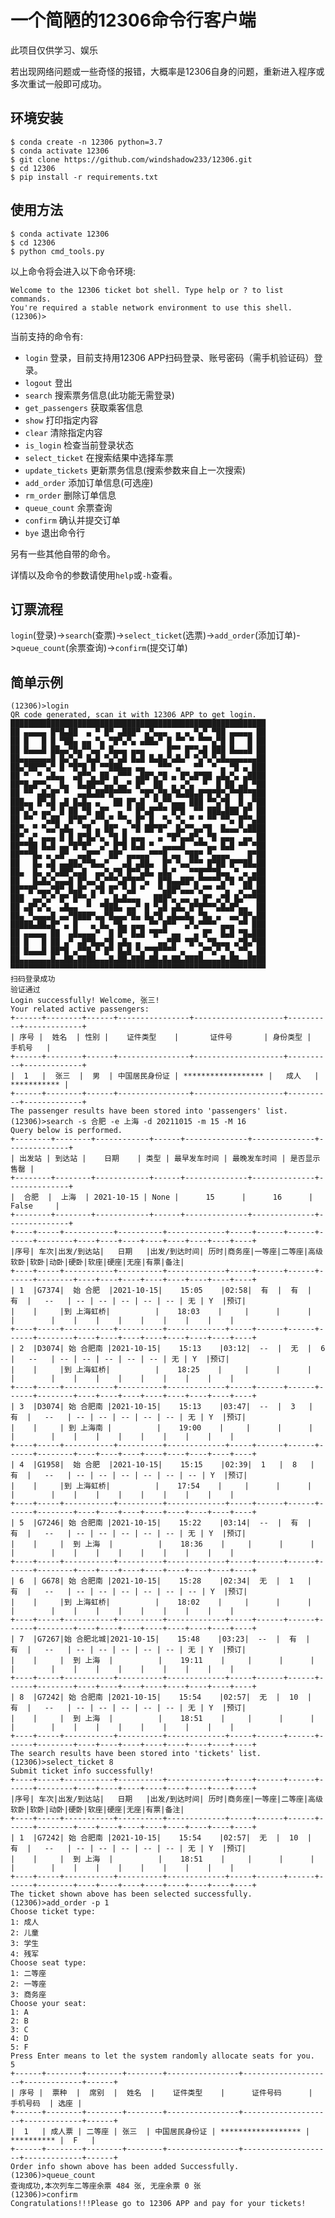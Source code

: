 # 一个简陋的12306命令行客户端

此项目仅供学习、娱乐

若出现网络问题或一些奇怪的报错，大概率是12306自身的问题，重新进入程序或多次重试一般即可成功。

## 环境安装
```shell
$ conda create -n 12306 python=3.7
$ conda activate 12306
$ git clone https://github.com/windshadow233/12306.git
$ cd 12306
$ pip install -r requirements.txt
```

## 使用方法
```shell
$ conda activate 12306
$ cd 12306
$ python cmd_tools.py
```
以上命令将会进入以下命令环境:
```
Welcome to the 12306 ticket bot shell. Type help or ? to list commands.
You're required a stable network environment to use this shell.
(12306)>
```
当前支持的命令有:

- ```login```
  登录，目前支持用12306 APP扫码登录、账号密码（需手机验证码）登录。
- ```logout```
  登出
- ```search```
  搜索票务信息(此功能无需登录)
- ```get_passengers```
  获取乘客信息
- ```show```
  打印指定内容
- ```clear```
  清除指定内容
- ```is_login```
  检查当前登录状态
- ```select_ticket```
  在搜索结果中选择车票
- ```update_tickets```
  更新票务信息(搜索参数来自上一次搜索)
- ```add_order```
  添加订单信息(可选座)
- ```rm_order```
  删除订单信息
- ```queue_count```
  余票查询
- ```confirm```
  确认并提交订单
- ```bye```
  退出命令行

另有一些其他自带的命令。

详情以及命令的参数请使用```help```或```-h```查看。
## 订票流程
```login```(登录)->```search```(查票)->```select_ticket```(选票)->```add_order```(添加订单)->```queue_count```(余票查询)->```confirm```(提交订单) 
## 简单示例
```shell
(12306)>login
QR code generated, scan it with 12306 APP to get login.
█████████████████████████████████████████████████████████
██ ▄▄▄▄▄ █▀█▄██  ▄ ▀ █▀ ▄███▀ ▄▀▄▄▄  ▄ ▄ ▀▄▀ ▀██ ▄▄▄▄▄ ██
██ █   █ █ ▀██▄ ▄▄ ▀▄ ▀█▀▄▀▄ ▄██▄▀ █ ▀▀ ▀ ▀▀▀▄▀█ █   █ ██
██ █▄▄▄█ ██▄▄▀█▄▀▀▄▄▀ █▄▄▄ ▄▄▄     █▀▀ █▀▀▄█ ███ █▄▄▄█ ██
██▄▄▄▄▄▄▄█ █▄▀▄▀ █▄█ ▀▄▀▄█ █▄█ █▄█▄▀▄█▄▀ ▀▄▀▄▀▄█▄▄▄▄▄▄▄██
██▄▀██▀▀▄▀ █ ▀█▀█ █ ▀▀███▄▄ ▄▄   ▀▀▀ ▄   ▀▀  ▀ ▄ ▀█ ▄ ███
██ ▀  ▀ ▄█▄▄  ▄█▀▀▄ ██ ▄▀▀▀ ▄██▀▄▀█ ▄ █▀▄█▀██ ▄█▄▀▄ ▄████
██▀█▄█▀▀▄  █▄  █▄██▀▀▄▄▀▄▄▀ █▀  ██  ▄ ▄▀▄  ▀  █ ██ ▄█ ▀██
██ ▀▀ ▄█▄█▀ ▀  ▄▄█▄██▀█▀▀▀▀  ▀█▀▄▀█▄▀█▄██▄█▀█▀█▀▄▀▀█▀▀███
███▄▄ █▀▄█ ▄█ █▄█▄ ▄   ██ █▀▄█  ▀▄▀▀▄▄▄ ███ ▀▀▄▀█  █ ▄▀██
██▀▄▀▄ ▄▄▀ █ ██ ▀█ ▄█▀  ▄ ▀ █▀▄█▀▀▀ █▀█  ▀▀ ███▄███ █▀ ██
██ ▀▀  ▀▄██  █▀█▀ ▄▀▀▄▀ ▀▀▄ █▀ █  ▀▄ ▀▄ ▀ ▀ ▀▀ ▀▀▄ █▀▀▄██
██▀▄ ▀ ▀▄▄▀▄█▄  ▀█ ▄ ██▀ ▄ ▀█ ██▀█▀  █▄▀▀▄▄▀█  █▄▄▄▀▄████
██▀ ▄▀ ▄▄▄ █ █ █▀█▄▀▄ ▀█ █ ▄▄▄   ▄ ▀█▀▄▄█▀▄ ▀█ ▄▄▄  ▄▄ ██
██▀▀██ █▄█ ▄▄▀█▀█▀  ▄▀ █▀█ █▄█ ▀  ▄▄▄▄█  ▀▀▀▄▄ █▄█ ▀▀ ▀██
██▀▀▀█▄ ▄ ▄█▀  ▄▄█▀▀  ██▀ ▄▄▄▄▄▀▀▀█ ▄▄ ▀██▀ ▀▄▄▄▄    █▀██
██   █▄ ▄█ ▄▄██▄▀▀█▄▄▀   ▄█ ▄██▄  █▀ ▀▄▄▀▀▀ █▀██ █▀▀██▄██
██▄  █▄ ▄▀▄██▀▄▄█  ▄▄▀▄▀█ █▀▀▄█▄ ▄█▄▀   ▀▀█▀▀▀█▄▄ ▀ ▄ ▄██
██   █▄█▄▀▄▄▄█ █▀▄▄▀▄▀▀▀▄█▀█▀▀▄  █▀█▄▄██▀▄▀▀▀▀▀▄▀█ ▀▄█▀██
██▀▀█▀▄▄▄▀█▀ █▄█▀ ▄▀█ █▀ ▀▄█ ▀   ▀▄██▀▄▄▄▀▄▀▀ ▀▀▄  ▄▀▀▄██
███  ▄▄▀▄▀ █▀ █▀▀▄▀  ▄ █▄█▄▄▄   ███▀▄ ▄▄ ▄ █▀ ▄▀█ █▄▀▀▀██
██ ▄█▀▄▀▄  ▄█▄▄  ▀  ▀███▄ ▄▄▀ █ ▀▄█ ▄█▄ █▀█▀▀▀▄█▄█▀▄▄  ██
██▄ ▀▄▄▄▄█ ▄▄▀████▀▄▄▀█▄▄▄▀█▄ █▄▀█ ▄█▄▄█▄ ▀█▄ ▄  ▄▄▀█▀▄██
█████▄██▄█▀ ▄ █   ▄ █▄ ▀█▄ ▄▄▄ ▀▀ █▀▀  ▄▀▄▀▀▀▀ ▄▄▄ ▀▀ ███
██ ▄▄▄▄▄ ██  ▄█▄▄▄▄▀  █ █▀ █▄█ ▀█▀▀ ▄▄   ▄ █▀  █▄█ ▀█▄███
██ █   █ ██ ▄▀ ▄█▀█▄▄▀█ ▄█▄ ▄    ▄▄▀█▀ ▀█▀▄ ▀█▄▄▄ ▄▀█▄▀██
██ █▄▄▄█ ██▀█ ▄▀▀█▄▀ █▀ █▄█ ▀▄▀▀█▀▀▀▀ ▄   ▄▀▀▄▀ ▀▄ ▀▀▄ ██
██▄▄▄▄▄▄▄█▄▄██▄████▄▄▄█▄██▄███▄██▄█▄██▄████▄▄▄▄█▄██▄▄████
▀▀▀▀▀▀▀▀▀▀▀▀▀▀▀▀▀▀▀▀▀▀▀▀▀▀▀▀▀▀▀▀▀▀▀▀▀▀▀▀▀▀▀▀▀▀▀▀▀▀▀▀▀▀▀▀▀
扫码登录成功
验证通过
Login successfully! Welcome, 张三!
Your related active passengers:
+------+--------+------+----------------+--------------------+----------+-------------+
| 序号 |  姓名  | 性别 |    证件类型    |       证件号       | 身份类型 |    手机号   |
+------+--------+------+----------------+--------------------+----------+-------------+
|  1   |  张三  |  男  | 中国居民身份证 | ****************** |   成人   | *********** |
+------+--------+------+----------------+--------------------+----------+-------------+
The passenger results have been stored into 'passengers' list.
(12306)>search -s 合肥 -e 上海 -d 20211015 -m 15 -M 16
Query below is performed.
+--------+--------+------------+------+--------------+--------------+--------------+
| 出发站 | 到达站 |    日期    | 类型 | 最早发车时间 | 最晚发车时间 | 是否显示售罄 |
+--------+--------+------------+------+--------------+--------------+--------------+
|  合肥  |  上海  | 2021-10-15 | None |      15      |      16      |    False     |
+--------+--------+------------+------+--------------+--------------+--------------+
+----+-----+-----------+----------+-------------+-----+------+------+------+--------+----+----+----+----+----+----+----+----+
|序号| 车次|出发/到达站|   日期   |出发/到达时间| 历时|商务座|一等座|二等座|高级软卧|软卧|动卧|硬卧|软座|硬座|无座|有票|备注|
+----+-----+-----------+----------+-------------+-----+------+------+------+--------+----+----+----+----+----+----+----+----+
| 1  |G7374|  始 合肥  |2021-10-15|    15:05    |02:58|  有  |  有  |  有  |   --   | -- | -- | -- | -- | -- | 无 | Y  |预订|
|    |     |到 上海虹桥|          |    18:03    |     |      |      |      |        |    |    |    |    |    |    |    |    |
+----+-----+-----------+----------+-------------+-----+------+------+------+--------+----+----+----+----+----+----+----+----+
| 2  |D3074| 始 合肥南 |2021-10-15|    15:13    |03:12|  --  |  无  |  6   |   --   | -- | -- | -- | -- | -- | 无 | Y  |预订|
|    |     |到 上海虹桥|          |    18:25    |     |      |      |      |        |    |    |    |    |    |    |    |    |
+----+-----+-----------+----------+-------------+-----+------+------+------+--------+----+----+----+----+----+----+----+----+
| 3  |D3074| 始 合肥南 |2021-10-15|    15:13    |03:47|  --  |  3   |  有  |   --   | -- | -- | -- | -- | -- | 无 | Y  |预订|
|    |     | 到 上海南 |          |    19:00    |     |      |      |      |        |    |    |    |    |    |    |    |    |
+----+-----+-----------+----------+-------------+-----+------+------+------+--------+----+----+----+----+----+----+----+----+
| 4  |G1958|  始 合肥  |2021-10-15|    15:15    |02:39|  1   |  8   |  有  |   --   | -- | -- | -- | -- | -- | -- | Y  |预订|
|    |     |到 上海虹桥|          |    17:54    |     |      |      |      |        |    |    |    |    |    |    |    |    |
+----+-----+-----------+----------+-------------+-----+------+------+------+--------+----+----+----+----+----+----+----+----+
| 5  |G7246| 始 合肥南 |2021-10-15|    15:22    |03:14|  --  |  有  |  有  |   --   | -- | -- | -- | -- | -- | 无 | Y  |预订|
|    |     |  到 上海  |          |    18:36    |     |      |      |      |        |    |    |    |    |    |    |    |    |
+----+-----+-----------+----------+-------------+-----+------+------+------+--------+----+----+----+----+----+----+----+----+
| 6  | G678| 始 合肥南 |2021-10-15|    15:28    |02:34|  无  |  1   |  有  |   --   | -- | -- | -- | -- | -- | -- | Y  |预订|
|    |     |到 上海虹桥|          |    18:02    |     |      |      |      |        |    |    |    |    |    |    |    |    |
+----+-----+-----------+----------+-------------+-----+------+------+------+--------+----+----+----+----+----+----+----+----+
| 7  |G7267|始 合肥北城|2021-10-15|    15:48    |03:23|  --  |  有  |  有  |   --   | -- | -- | -- | -- | -- | 无 | Y  |预订|
|    |     |  到 上海  |          |    19:11    |     |      |      |      |        |    |    |    |    |    |    |    |    |
+----+-----+-----------+----------+-------------+-----+------+------+------+--------+----+----+----+----+----+----+----+----+
| 8  |G7242| 始 合肥南 |2021-10-15|    15:54    |02:57|  无  |  10  |  有  |   --   | -- | -- | -- | -- | -- | 无 | Y  |预订|
|    |     |  到 上海  |          |    18:51    |     |      |      |      |        |    |    |    |    |    |    |    |    |
+----+-----+-----------+----------+-------------+-----+------+------+------+--------+----+----+----+----+----+----+----+----+
The search results have been stored into 'tickets' list.
(12306)>select_ticket 8
Submit ticket info successfully!
+----+-----+-----------+----------+-------------+-----+------+------+------+--------+----+----+----+----+----+----+----+----+
|序号| 车次|出发/到达站|   日期   |出发/到达时间| 历时|商务座|一等座|二等座|高级软卧|软卧|动卧|硬卧|软座|硬座|无座|有票|备注|
+----+-----+-----------+----------+-------------+-----+------+------+------+--------+----+----+----+----+----+----+----+----+
| 1  |G7242| 始 合肥南 |2021-10-15|    15:54    |02:57|  无  |  10  |  有  |   --   | -- | -- | -- | -- | -- | 无 | Y  |预订|
|    |     |  到 上海  |          |    18:51    |     |      |      |      |        |    |    |    |    |    |    |    |    |
+----+-----+-----------+----------+-------------+-----+------+------+------+--------+----+----+----+----+----+----+----+----+
The ticket shown above has been selected successfully.
(12306)>add_order -p 1
Choose ticket type:
1: 成人
2: 儿童
3: 学生
4: 残军
Choose seat type:
1: 二等座
2: 一等座
3: 商务座
Choose your seat:
1: A
2: B
3: C
4: D
5: F
Press Enter means to let the system randomly allocate seats for you.
5
+------+--------+--------+--------+----------------+--------------------+-------------+------+
| 序号 |  票种  |  席别  |  姓名  |    证件类型    |      证件号码      |   手机号码  | 选座 |
+------+--------+--------+--------+----------------+--------------------+-------------+------+
|  1   | 成人票 | 二等座 | 张三  | 中国居民身份证 | ****************** | ********** |  F   |
+------+--------+--------+--------+----------------+--------------------+-------------+------+
Order info shown above has been added Successfully.
(12306)>queue_count
查询成功,本次列车二等座余票 484 张, 无座余票 0 张
(12306)>confirm
Congratulations!!!Please go to 12306 APP and pay for your tickets!
```
